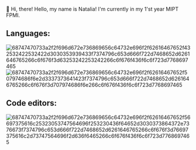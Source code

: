 👋 Hi, there!
Hello, my name is Natalia! I'm currently in my 1'st year MIPT FPMI.

## Languages:
![68747470733a2f2f696d672e736869656c64732e696f2f62616467652f432532422532422d3030353939433f7374796c653d666f722d7468652d6261646765266c6f676f3d63253242253242266c6f676f436f6c6f723d7768697465](https://user-images.githubusercontent.com/95243594/219369141-2cf71e79-366d-4c1f-86e0-f1d068eee52f.svg)
![68747470733a2f2f696d672e736869656c64732e696f2f62616467652f507974686f6e2d3337373641423f7374796c653d666f722d7468652d6261646765266c6f676f3d707974686f6e266c6f676f436f6c6f723d7768697465](https://user-images.githubusercontent.com/95243594/219368878-9c6861eb-105a-45fa-ae90-3967cbf84dc2.svg)

## Code editors:
![68747470733a2f2f696d672e736869656c64732e696f2f62616467652f56697375616c25323053747564696f253230436f64652d3030373864372e7376673f7374796c653d666f722d7468652d6261646765266c6f676f3d76697375616c2d73747564696f2d636f6465266c6f676f436f6c6f723d7768697465](https://user-images.githubusercontent.com/95243594/219368952-b01e14e7-ed8c-477d-9353-31d0028d3518.svg)
